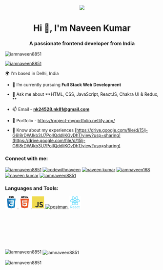 <div id="header" align="center">
  <img src="https://miro.medium.com/v2/resize:fit:1358/1*-ntL3Dsvc-dJ5cLGRtSuEw.gif" borderRadius="50%" width="700"/>
</div>


<h1 align="center">Hi 👋, I'm Naveen Kumar</h1>
<h3 align="center">A passionate frontend developer from India</h3>

<p align="left"> <img src="https://komarev.com/ghpvc/?username=iamnaveen8851&label=Profile%20views&color=0e75b6&style=flat" alt="iamnaveen8851" /> </p>

<p align="left"> <a href="https://github.com/ryo-ma/github-profile-trophy"><img src="https://github-profile-trophy.vercel.app/?username=iamnaveen8851" alt="iamnaveen8851" /></a> </p>

🌍 I'm based in Delhi, India

- 🌱 I’m currently pursuing **Full Stack Web Development**

- 💬 Ask me about **HTML, CSS, JavaScript, ReactJS, Chakra UI & Redux, **

- 📫 Email - **nk24528.nk81@gmail.com**

- 💼 Portfolio - https://project-myportfolio.netlify.app/

- 📄 Know about my experiences [https://drive.google.com/file/d/15lj-G6I8rDWJkb3U7PoIIQddliKGvDhT/view?usp=sharing](https://drive.google.com/file/d/15lj-G6I8rDWJkb3U7PoIIQddliKGvDhT/view?usp=sharing)

<h3 align="left">Connect with me:</h3>
<p align="left">
<a href="https://codepen.io/iamnaveen8851" target="blank"><img align="center" src="https://raw.githubusercontent.com/rahuldkjain/github-profile-readme-generator/master/src/images/icons/Social/codepen.svg" alt="iamnaveen8851" height="30" width="40" /></a>
<a href="https://linkedin.com/in/codewithnaveen" target="blank"><img align="center" src="https://raw.githubusercontent.com/rahuldkjain/github-profile-readme-generator/master/src/images/icons/Social/linked-in-alt.svg" alt="codewithnaveen" height="30" width="40" /></a>
<a href="https://fb.com/naveen kumar" target="blank"><img align="center" src="https://raw.githubusercontent.com/rahuldkjain/github-profile-readme-generator/master/src/images/icons/Social/facebook.svg" alt="naveen kumar" height="30" width="40" /></a>
<a href="https://instagram.com/iamnaveen168" target="blank"><img align="center" src="https://raw.githubusercontent.com/rahuldkjain/github-profile-readme-generator/master/src/images/icons/Social/instagram.svg" alt="iamnaveen168" height="30" width="40" /></a>
<a href="https://www.youtube.com/c/naveen kumar" target="blank"><img align="center" src="https://raw.githubusercontent.com/rahuldkjain/github-profile-readme-generator/master/src/images/icons/Social/youtube.svg" alt="naveen kumar" height="30" width="40" /></a>
<a href="https://codesandbox.com/iamnaveen8851" target="blank"><img align="center" src="https://raw.githubusercontent.com/rahuldkjain/github-profile-readme-generator/master/src/images/icons/Social/codesandbox.svg" alt="iamnaveen8851" height="30" width="40" /></a>
</p>

<h3 align="left">Languages and Tools:</h3>
<p align="left"> <a href="https://www.w3schools.com/css/" target="_blank" rel="noreferrer"> <img src="https://raw.githubusercontent.com/devicons/devicon/master/icons/css3/css3-original-wordmark.svg" alt="css3" width="40" height="40"/> </a> <a href="https://www.w3.org/html/" target="_blank" rel="noreferrer"> <img src="https://raw.githubusercontent.com/devicons/devicon/master/icons/html5/html5-original-wordmark.svg" alt="html5" width="40" height="40"/> </a> <a href="https://developer.mozilla.org/en-US/docs/Web/JavaScript" target="_blank" rel="noreferrer"> <img src="https://raw.githubusercontent.com/devicons/devicon/master/icons/javascript/javascript-original.svg" alt="javascript" width="40" height="40"/> </a> <a href="https://postman.com" target="_blank" rel="noreferrer"> <img src="https://www.vectorlogo.zone/logos/getpostman/getpostman-icon.svg" alt="postman" width="40" height="40"/> </a> <a href="https://reactjs.org/" target="_blank" rel="noreferrer"> <img src="https://raw.githubusercontent.com/devicons/devicon/master/icons/react/react-original-wordmark.svg" alt="react" width="40" height="40"/> </a> </p>

<br><br>
<br><br>
<br><br>
<p><img align="left" src="https://github-readme-stats.vercel.app/api/top-langs?username=iamnaveen8851&show_icons=true&locale=en&layout=compact" alt="iamnaveen8851" /></p>


<p>&nbsp;<img align="center" src="https://github-readme-stats.vercel.app/api?username=iamnaveen8851&show_icons=true&locale=en" alt="iamnaveen8851" /></p>


<p><img align="center" src="https://github-readme-streak-stats.herokuapp.com/?user=iamnaveen8851&" alt="iamnaveen8851" /></p>




